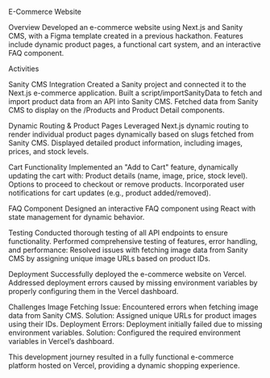 E-Commerce Website

Overview
Developed an e-commerce website using Next.js and Sanity CMS, with a Figma template created in a previous hackathon.
Features include dynamic product pages, a functional cart system, and an interactive FAQ component.

Activities

Sanity CMS Integration
Created a Sanity project and connected it to the Next.js e-commerce application.
Built a script/importSanityData to fetch and import product data from an API into Sanity CMS.
Fetched data from Sanity CMS to display on the /Products and Product Detail components.

Dynamic Routing & Product Pages
Leveraged Next.js dynamic routing to render individual product pages dynamically based on slugs fetched from Sanity CMS.
Displayed detailed product information, including images, prices, and stock levels.

Cart Functionality
Implemented an "Add to Cart" feature, dynamically updating the cart with:
Product details (name, image, price, stock level).
Options to proceed to checkout or remove products.
Incorporated user notifications for cart updates (e.g., product added/removed).

FAQ Component
Designed an interactive FAQ component using React with state management for dynamic behavior.

Testing
Conducted thorough testing of all API endpoints to ensure functionality.
Performed comprehensive testing of features, error handling, and performance:
Resolved issues with fetching image data from Sanity CMS by assigning unique image URLs based on product IDs.

Deployment
Successfully deployed the e-commerce website on Vercel.
Addressed deployment errors caused by missing environment variables by properly configuring them in the Vercel dashboard.

Challenges
Image Fetching Issue: Encountered errors when fetching image data from Sanity CMS.
Solution: Assigned unique URLs for product images using their IDs.
Deployment Errors: Deployment initially failed due to missing environment variables.
Solution: Configured the required environment variables in Vercel’s dashboard.

This development journey resulted in a fully functional e-commerce platform hosted on Vercel, providing a dynamic shopping experience.
